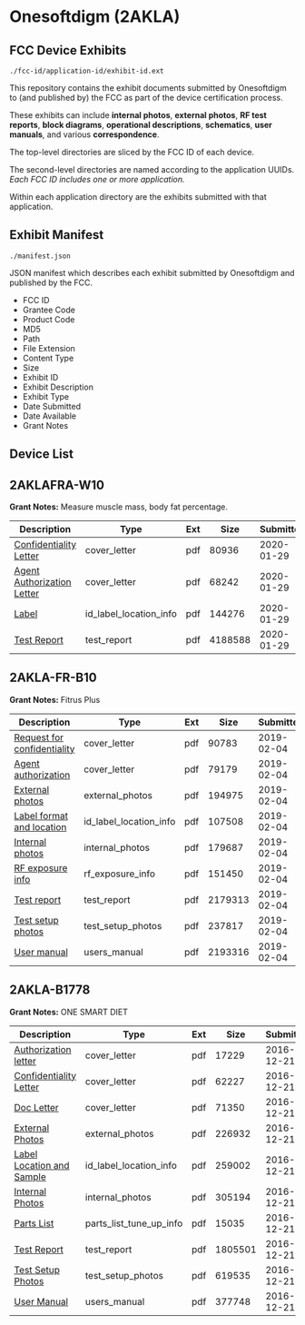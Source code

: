 # Onesoftdigm (2AKLA)
## FCC Device Exhibits

```
./fcc-id/application-id/exhibit-id.ext
```

This repository contains the exhibit documents submitted by Onesoftdigm to (and published by) the FCC as part of the device certification process.

These exhibits can include **internal photos**, **external photos**, **RF test reports**, **block diagrams**, **operational descriptions**, **schematics**, **user manuals**, and various **correspondence**.

The top-level directories are sliced by the FCC ID of each device.

The second-level directories are named according to the application UUIDs. *Each FCC ID includes one or more application.*

Within each application directory are the exhibits submitted with that application. 

## Exhibit Manifest

```
./manifest.json
```

JSON manifest which describes each exhibit submitted by Onesoftdigm and published by the FCC.

- FCC ID
- Grantee Code
- Product Code
- MD5
- Path
- File Extension
- Content Type
- Size
- Exhibit ID
- Exhibit Description
- Exhibit Type
- Date Submitted
- Date Available
- Grant Notes

## Device List
## 2AKLAFRA-W10
**Grant Notes:** Measure muscle mass, body fat percentage.

| Description | Type | Ext | Size | Submitted | Available |
| ----------- | ---- | --- | ---- | --------- | --------- |
| [Confidentiality Letter](2AKLAFRA-W10/f882de2295dd71c63054d5d2a95ea696/4609687.pdf) | cover_letter | pdf | 80936 | 2020-01-29 | 2020-01-29 |
| [Agent Authorization Letter](2AKLAFRA-W10/f882de2295dd71c63054d5d2a95ea696/4609688.pdf) | cover_letter | pdf | 68242 | 2020-01-29 | 2020-01-29 |
| [Label](2AKLAFRA-W10/f882de2295dd71c63054d5d2a95ea696/4609681.pdf) | id_label_location_info | pdf | 144276 | 2020-01-29 | 2020-01-29 |
| [Test Report](2AKLAFRA-W10/f882de2295dd71c63054d5d2a95ea696/4609684.pdf) | test_report | pdf | 4188588 | 2020-01-29 | 2020-01-29 |
## 2AKLA-FR-B10
**Grant Notes:** Fitrus Plus

| Description | Type | Ext | Size | Submitted | Available |
| ----------- | ---- | --- | ---- | --------- | --------- |
| [Request for confidentiality](2AKLA-FR-B10/c20b6b353e45c6b8c8282c5488a539b0/4160565.pdf) | cover_letter | pdf | 90783 | 2019-02-04 | 2019-02-04 |
| [Agent authorization](2AKLA-FR-B10/c20b6b353e45c6b8c8282c5488a539b0/4160566.pdf) | cover_letter | pdf | 79179 | 2019-02-04 | 2019-02-04 |
| [External photos](2AKLA-FR-B10/c20b6b353e45c6b8c8282c5488a539b0/4160567.pdf) | external_photos | pdf | 194975 | 2019-02-04 | 2019-02-04 |
| [Label format and location](2AKLA-FR-B10/c20b6b353e45c6b8c8282c5488a539b0/4160569.pdf) | id_label_location_info | pdf | 107508 | 2019-02-04 | 2019-02-04 |
| [Internal photos](2AKLA-FR-B10/c20b6b353e45c6b8c8282c5488a539b0/4160568.pdf) | internal_photos | pdf | 179687 | 2019-02-04 | 2019-02-04 |
| [RF exposure info](2AKLA-FR-B10/c20b6b353e45c6b8c8282c5488a539b0/4160576.pdf) | rf_exposure_info | pdf | 151450 | 2019-02-04 | 2019-02-04 |
| [Test report](2AKLA-FR-B10/c20b6b353e45c6b8c8282c5488a539b0/4160577.pdf) | test_report | pdf | 2179313 | 2019-02-04 | 2019-02-04 |
| [Test setup photos](2AKLA-FR-B10/c20b6b353e45c6b8c8282c5488a539b0/4160578.pdf) | test_setup_photos | pdf | 237817 | 2019-02-04 | 2019-02-04 |
| [User manual](2AKLA-FR-B10/c20b6b353e45c6b8c8282c5488a539b0/4160570.pdf) | users_manual | pdf | 2193316 | 2019-02-04 | 2019-02-04 |
## 2AKLA-B1778
**Grant Notes:** ONE SMART DIET

| Description | Type | Ext | Size | Submitted | Available |
| ----------- | ---- | --- | ---- | --------- | --------- |
| [Authorization letter](2AKLA-B1778/5906b01105ca95546c7cfe04cc9ac0bd/3235328.pdf) | cover_letter | pdf | 17229 | 2016-12-21 | 2016-12-21 |
| [Confidentiality Letter](2AKLA-B1778/5906b01105ca95546c7cfe04cc9ac0bd/3235329.pdf) | cover_letter | pdf | 62227 | 2016-12-21 | 2016-12-21 |
| [Doc Letter](2AKLA-B1778/5906b01105ca95546c7cfe04cc9ac0bd/3235330.pdf) | cover_letter | pdf | 71350 | 2016-12-21 | 2016-12-21 |
| [External Photos](2AKLA-B1778/5906b01105ca95546c7cfe04cc9ac0bd/3235331.pdf) | external_photos | pdf | 226932 | 2016-12-21 | 2016-12-21 |
| [Label Location and Sample](2AKLA-B1778/5906b01105ca95546c7cfe04cc9ac0bd/3235333.pdf) | id_label_location_info | pdf | 259002 | 2016-12-21 | 2016-12-21 |
| [Internal Photos](2AKLA-B1778/5906b01105ca95546c7cfe04cc9ac0bd/3235332.pdf) | internal_photos | pdf | 305194 | 2016-12-21 | 2016-12-21 |
| [Parts List](2AKLA-B1778/5906b01105ca95546c7cfe04cc9ac0bd/3235335.pdf) | parts_list_tune_up_info | pdf | 15035 | 2016-12-21 | 2016-12-21 |
| [Test Report](2AKLA-B1778/5906b01105ca95546c7cfe04cc9ac0bd/3235336.pdf) | test_report | pdf | 1805501 | 2016-12-21 | 2016-12-21 |
| [Test Setup Photos](2AKLA-B1778/5906b01105ca95546c7cfe04cc9ac0bd/3235337.pdf) | test_setup_photos | pdf | 619535 | 2016-12-21 | 2016-12-21 |
| [User Manual](2AKLA-B1778/5906b01105ca95546c7cfe04cc9ac0bd/3235334.pdf) | users_manual | pdf | 377748 | 2016-12-21 | 2016-12-21 |
